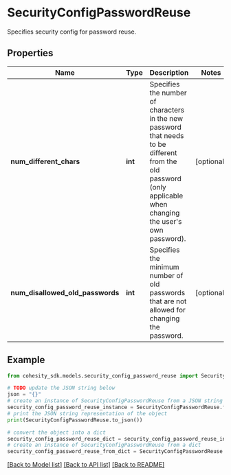 # SecurityConfigPasswordReuse

Specifies security config for password reuse.

## Properties

Name | Type | Description | Notes
------------ | ------------- | ------------- | -------------
**num_different_chars** | **int** | Specifies the number of characters in the new password that needs to be different from the old password (only applicable when changing the user&#39;s own password). | [optional] 
**num_disallowed_old_passwords** | **int** | Specifies the minimum number of old passwords that are not allowed for changing the password. | [optional] 

## Example

```python
from cohesity_sdk.models.security_config_password_reuse import SecurityConfigPasswordReuse

# TODO update the JSON string below
json = "{}"
# create an instance of SecurityConfigPasswordReuse from a JSON string
security_config_password_reuse_instance = SecurityConfigPasswordReuse.from_json(json)
# print the JSON string representation of the object
print(SecurityConfigPasswordReuse.to_json())

# convert the object into a dict
security_config_password_reuse_dict = security_config_password_reuse_instance.to_dict()
# create an instance of SecurityConfigPasswordReuse from a dict
security_config_password_reuse_from_dict = SecurityConfigPasswordReuse.from_dict(security_config_password_reuse_dict)
```
[[Back to Model list]](../README.md#documentation-for-models) [[Back to API list]](../README.md#documentation-for-api-endpoints) [[Back to README]](../README.md)


